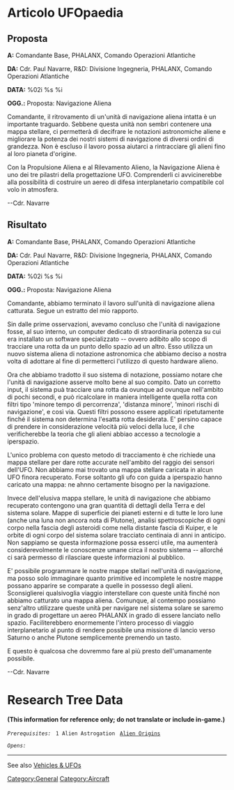 # Articolo UFOpaedia

## Proposta

**A:** Comandante Base, PHALANX, Comando Operazioni Atlantiche

**DA:** Cdr. Paul Navarre, R&D: Divisione Ingegneria, PHALANX, Comando
Operazioni Atlantiche

**DATA:** %02i %s %i

**OGG.:** Proposta: Navigazione Aliena

Comandante, il ritrovamento di un'unità di navigazione aliena intatta è
un importante traguardo. Sebbene questa unità non sembri contenere una
mappa stellare, ci permetterà di decifrare le notazioni astronomiche
aliene e migliorare la potenza dei nostri sistemi di navigazione di
diversi ordini di grandezza. Non è escluso il lavoro possa aiutarci a
rintracciare gli alieni fino al loro pianeta d'origine.

Con la Propulsione Aliena e al Rilevamento Alieno, la Navigazione Aliena
è uno dei tre pilastri della progettazione UFO. Comprenderli ci
avvicinerebbe alla possibilità di costruire un aereo di difesa
interplanetario compatibile col volo in atmosfera.

--Cdr. Navarre

## Risultato

**A:** Comandante Base, PHALANX, Comando Operazioni Atlantiche

**DA:** Cdr. Paul Navarre, R&D: Divisione Ingegneria, PHALANX, Comando
Operazioni Atlantiche

**DATA:** %02i %s %i

**OGG.:** Proposta: Navigazione Aliena

Comandante, abbiamo terminato il lavoro sull'unità di navigazione aliena
catturata. Segue un estratto del mio rapporto.

Sin dalle prime osservazioni, avevamo concluso che l'unità di
navigazione fosse, al suo interno, un computer dedicato di straordinaria
potenza su cui era installato un software specializzato -- ovvero
adibito allo scopo di tracciare una rotta da un punto dello spazio ad un
altro. Esso utilizza un nuovo sistema aliena di notazione astronomica
che abbiamo deciso a nostra volta di adottare al fine di permetterci
l'utilizzo di questo hardware alieno.

Ora che abbiamo tradotto il suo sistema di notazione, possiamo notare
che l'unità di navigazione asserve molto bene al suo compito. Dato un
corretto input, il sistema puà tracciare una rotta da ovunque ad ovunque
nell'ambito di pochi secondi, e può ricalcolare in maniera intelligente
quella rotta con filtri tipo 'minore tempo di percorrenza', 'distanza
minore', 'minori rischi di navigazione', e così via. Questi filtri
possono essere applicati ripetutamente finché il sistema non determina
l'esatta rotta desiderata. E' persino capace di prendere in
considerazione velocità più veloci della luce, il che verificherebbe la
teoria che gli alieni abbiao accesso a tecnologie a iperspazio.

L'unico problema con questo metodo di tracciamento è che richiede una
mappa stellare per dare rotte accurate nell'ambito del raggio dei
sensori dell'UFO. Non abbiamo mai trovato una mappa stellare caricata in
alcun UFO finora recuperato. Forse soltanto gli ufo con guida a
iperspazio hanno caricato una mappa: ne ahnno certamente bisogno per la
navigazione.

Invece dell'elusiva mappa stellare, le unità di navigazione che abbiamo
recuperato contengono una gran quantità di dettagli della Terra e del
sistema solare. Mappe di superficie dei pianeti esterni e di tutte le
loro lune (anche una luna non ancora nota di Plutone), analisi
spettroscopiche di ogni corpo nella fascia degli asteroidi come nella
distante fascia di Kuiper, e le orbite di ogni corpo del sistema solare
tracciato centinaia di anni in anticipo. Non sappiamo se questa
informazione possa esserci utile, ma aumenterà considerevolmente le
conoscenze umane circa il nostro sistema -- allorché ci sarà permesso di
rilasciare queste informazioni al pubblico.

E' possibile programmare le nostre mappe stellari nell'unità di
navigazione, ma posso solo immaginare quanto primitive ed incomplete le
nostre mappe possano apparire se comparate a quelle in possesso degli
alieni. Sconsiglierei qualsivoglia viaggio interstellare con queste
unità finché non abbiamo catturato una mappa aliena. Comunque, al
contempo possiamo senz'altro utilizzare queste unità per navigare nel
sistema solare se saremo in grado di progettare un aereo PHALANX in
grado di essere lanciato nello spazio. Faciliterebbero enormemente
l'intero processo di viaggio interplanetario al punto di rendere
possibile una missione di lancio verso Saturno o anche Plutone
semplicemente premendo un tasto.

E questo è qualcosa che dovremmo fare al più presto dell'umanamente
possibile.

--Cdr. Navarre

# Research Tree Data

**(This information for reference only; do not translate or include
in-game.)**

*`Prerequisites:`*
` 1 Alien Astrogation`
` `[`Alien Origins`](Research/Alien_Origins "wikilink")

*`Opens:`*

------------------------------------------------------------------------

See also [Vehicles & UFOs](Vehicles_&_UFOs "wikilink")

[Category:General](Category:General "wikilink")
[Category:Aircraft](Category:Aircraft "wikilink")